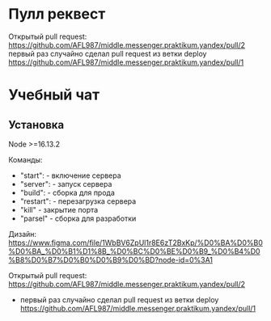 # Пулл реквест
Открытый pull request: https://github.com/AFL987/middle.messenger.praktikum.yandex/pull/2
первый раз случайно сделал pull request из ветки deploy https://github.com/AFL987/middle.messenger.praktikum.yandex/pull/1

# Учебный чат

## Установка

Node >=16.13.2

Команды:
 - "start": - включение сервера 
 - "server": - запуск сервера
 - "build": - сборка для прода
 - "restart": - перезагрузка сервера 
 - "kill" - закрытие порта
 - "parsel" - сборка для разработки

Дизайн: https://www.figma.com/file/1WbBV6ZpUl1r8E6zT2BxKp/%D0%BA%D0%B0%D0%BA_%D0%B1%D1%8B_%D0%BC%D0%BE%D0%B9_%D0%B4%D0%B8%D0%B7%D0%B0%D0%B9%D0%BD?node-id=0%3A1

Открытый pull request: https://github.com/AFL987/middle.messenger.praktikum.yandex/pull/2 
- первый раз случайно сделал pull request из ветки deploy https://github.com/AFL987/middle.messenger.praktikum.yandex/pull/1